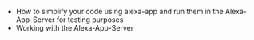 * How to simplify your code using alexa-app and run them in the Alexa-App-Server for testing purposes
* Working with the Alexa-App-Server
